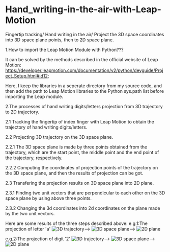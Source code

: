# Hand_writing-in-the-air-with-Leap-Motion

Fingertip tracking/ Hand writing in the air/ Project the 3D space coordinates into 3D space plane points, then to 2D space plane.

1.How to import the Leap Motion Module with Python???

It can be solved by the methods described in the official website of Leap Motion: 
https://developer.leapmotion.com/documentation/v2/python/devguide/Project_Setup.html#id12;

Here, I keep the libraries in a seperate directory from my source code, and then add the path to Leap Motion libraries to the Python sys.path list before importing the Leap module.


2.The processes of hand writing digits/letters projection from 3D trajectory to 2D trajectory.

2.1 Tracking the fingertip of index finger with Leap Motion to obtain the trajectory of hand writing digits/letters.

2.2 Projecting 3D trajectory on the 3D space plane.

2.2.1 The 3D space plane is made by three points obtained from the trajectory, which are the start point, the middle point and the end point of the trajectory, respectively.

2.2.2 Computing the coordinates of projection points of the trajectory on the 3D space plane, and then the results of projection can be got.


2.3 Transfering the projection results on 3D space plane into 2D plane.

2.3.1 Finding two unit vectors that are perpendicular to each other on the 3D space plane by using above three points.

2.3.2 Changing the 3d coordinates into 2d coordinates on the plane made by the two unit vectors.

Here are some results of the three steps described above:
e.g.1:The projection of letter 'a'
![3D trajectory](https://github.com/zttara/Hand_writing-in-the-air-with-Leap-Motion/blob/master/Examples%20of%20projection%20results/letter-a/a-original2.png)-->
![3D space plane](https://github.com/zttara/Hand_writing-in-the-air-with-Leap-Motion/blob/master/Examples%20of%20projection%20results/letter-a/a-3D%20plane1.png)-->
![2D plane](https://github.com/zttara/Hand_writing-in-the-air-with-Leap-Motion/blob/master/Examples%20of%20projection%20results/letter-a/a-2D%20plane.png)

e.g.2:The projection of digit '2'
![3D trajectory](https://github.com/zttara/Hand_writing-in-the-air-with-Leap-Motion/blob/master/Examples%20of%20projection%20results/number-2/n2-1.png)-->
![3D space plane](https://github.com/zttara/Hand_writing-in-the-air-with-Leap-Motion/blob/master/Examples%20of%20projection%20results/number-2/n2-2.png)-->
![2D plane](https://github.com/zttara/Hand_writing-in-the-air-with-Leap-Motion/blob/master/Examples%20of%20projection%20results/number-2/n2_3.png)
